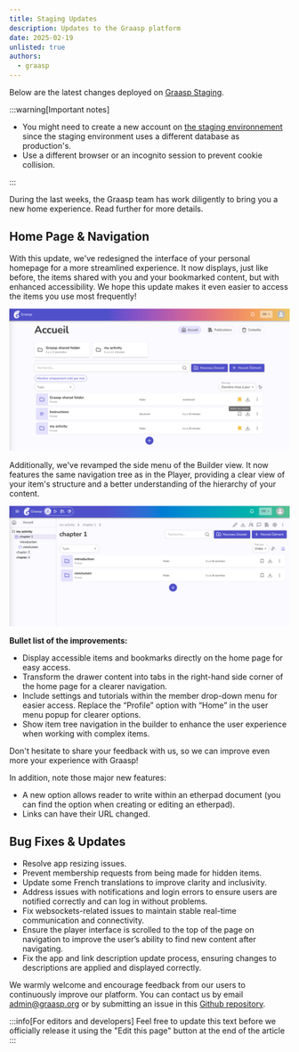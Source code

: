 ```yaml
---
title: Staging Updates
description: Updates to the Graasp platform
date: 2025-02-19
unlisted: true
authors:
  - graasp
---
```


Below are the latest changes deployed on [Graasp Staging](https://builder.stage.graasp.org).

:::warning[Important notes]

- You might need to create a new account on [the staging environnement](https://auth.stage.graasp.org) since the staging environment uses a different database as production's.
- Use a different browser or an incognito session to prevent cookie collision.

:::

During the last weeks, the Graasp team has work diligently to bring you a new home experience. Read further for more details.

<!-- Everything below this will not be shown in the post overview -->
<!-- truncate -->

## Home Page & Navigation

With this update, we've redesigned the interface of your personal homepage for a more streamlined experience. It now displays, just like before, the items shared with you and your bookmarked content, but with enhanced accessibility. We hope this update makes it even easier to access the items you use most frequently!

![home page](./screenshots/new-home-page.png)

Additionally, we've revamped the side menu of the Builder view. It now features the same navigation tree as in the Player, providing a clear view of your item's structure and a better understanding of the hierarchy of your content.

![builder interface](./screenshots/builder-interface.png)

**Bullet list of the improvements:**

- Display accessible items and bookmarks directly on the home page for easy access.
- Transform the drawer content into tabs in the right-hand side corner of the home page for a clearer navigation.
- Include settings and tutorials within the member drop-down menu for easier access. Replace the “Profile” option with “Home” in the user menu popup for clearer options.
- Show item tree navigation in the builder to enhance the user experience when working with complex items.

Don't hesitate to share your feedback with us, so we can improve even more your experience with Graasp!

In addition, note those major new features:

- A new option allows reader to write within an etherpad document (you can find the option when creating or editing an etherpad).
- Links can have their URL changed.

## Bug Fixes & Updates

- Resolve app resizing issues.
- Prevent membership requests from being made for hidden items.
- Update some French translations to improve clarity and inclusivity.
- Address issues with notifications and login errors to ensure users are notified correctly and can log in without problems.
- Fix websockets-related issues to maintain stable real-time communication and connectivity.
- Ensure the player interface is scrolled to the top of the page on navigation to improve the user’s ability to find new content after navigating.
- Fix the app and link description update process, ensuring changes to descriptions are applied and displayed correctly.

<!-- Generic message -->

We warmly welcome and encourage feedback from our users to continuously improve our platform. You can contact us by email [admin@graasp.org](mailto:admin@graasp.org) or by submitting an issue in this [Github repository](https://github.com/graasp/graasp-feedback).

:::info[For editors and developers]
Feel free to update this text before we officially release it using the "Edit this page" button at the end of the article
:::
